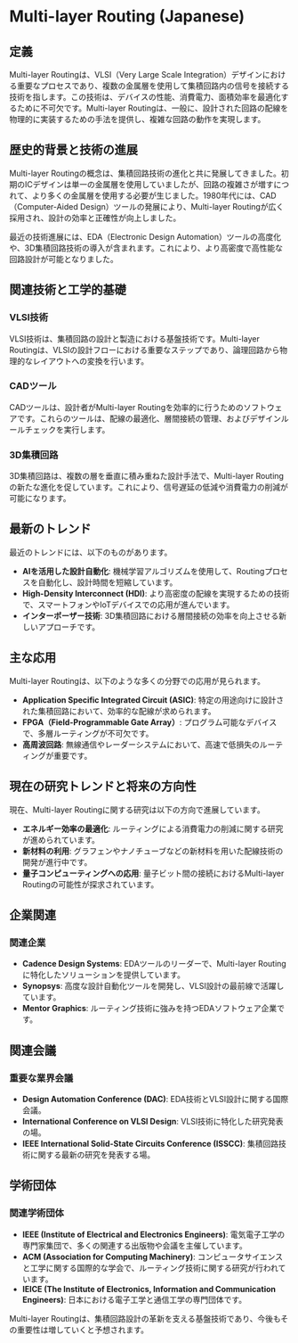 # Multi-layer Routing (Japanese)

## 定義

Multi-layer Routingは、VLSI（Very Large Scale Integration）デザインにおける重要なプロセスであり、複数の金属層を使用して集積回路内の信号を接続する技術を指します。この技術は、デバイスの性能、消費電力、面積効率を最適化するために不可欠です。Multi-layer Routingは、一般に、設計された回路の配線を物理的に実装するための手法を提供し、複雑な回路の動作を実現します。

## 歴史的背景と技術の進展

Multi-layer Routingの概念は、集積回路技術の進化と共に発展してきました。初期のICデザインは単一の金属層を使用していましたが、回路の複雑さが増すにつれて、より多くの金属層を使用する必要が生じました。1980年代には、CAD（Computer-Aided Design）ツールの発展により、Multi-layer Routingが広く採用され、設計の効率と正確性が向上しました。

最近の技術進展には、EDA（Electronic Design Automation）ツールの高度化や、3D集積回路技術の導入が含まれます。これにより、より高密度で高性能な回路設計が可能となりました。

## 関連技術と工学的基礎

### VLSI技術

VLSI技術は、集積回路の設計と製造における基盤技術です。Multi-layer Routingは、VLSIの設計フローにおける重要なステップであり、論理回路から物理的なレイアウトへの変換を行います。

### CADツール

CADツールは、設計者がMulti-layer Routingを効率的に行うためのソフトウェアです。これらのツールは、配線の最適化、層間接続の管理、およびデザインルールチェックを実行します。

### 3D集積回路

3D集積回路は、複数の層を垂直に積み重ねた設計手法で、Multi-layer Routingの新たな進化を促しています。これにより、信号遅延の低減や消費電力の削減が可能になります。

## 最新のトレンド

最近のトレンドには、以下のものがあります。

- **AIを活用した設計自動化**: 機械学習アルゴリズムを使用して、Routingプロセスを自動化し、設計時間を短縮しています。
- **High-Density Interconnect (HDI)**: より高密度の配線を実現するための技術で、スマートフォンやIoTデバイスでの応用が進んでいます。
- **インターポーザー技術**: 3D集積回路における層間接続の効率を向上させる新しいアプローチです。

## 主な応用

Multi-layer Routingは、以下のような多くの分野での応用が見られます。

- **Application Specific Integrated Circuit (ASIC)**: 特定の用途向けに設計された集積回路において、効率的な配線が求められます。
- **FPGA（Field-Programmable Gate Array）**: プログラム可能なデバイスで、多層ルーティングが不可欠です。
- **高周波回路**: 無線通信やレーダーシステムにおいて、高速で低損失のルーティングが重要です。

## 現在の研究トレンドと将来の方向性

現在、Multi-layer Routingに関する研究は以下の方向で進展しています。

- **エネルギー効率の最適化**: ルーティングによる消費電力の削減に関する研究が進められています。
- **新材料の利用**: グラフェンやナノチューブなどの新材料を用いた配線技術の開発が進行中です。
- **量子コンピューティングへの応用**: 量子ビット間の接続におけるMulti-layer Routingの可能性が探求されています。

## 企業関連

### 関連企業

- **Cadence Design Systems**: EDAツールのリーダーで、Multi-layer Routingに特化したソリューションを提供しています。
- **Synopsys**: 高度な設計自動化ツールを開発し、VLSI設計の最前線で活躍しています。
- **Mentor Graphics**: ルーティング技術に強みを持つEDAソフトウェア企業です。

## 関連会議

### 重要な業界会議

- **Design Automation Conference (DAC)**: EDA技術とVLSI設計に関する国際会議。
- **International Conference on VLSI Design**: VLSI技術に特化した研究発表の場。
- **IEEE International Solid-State Circuits Conference (ISSCC)**: 集積回路技術に関する最新の研究を発表する場。

## 学術団体

### 関連学術団体

- **IEEE (Institute of Electrical and Electronics Engineers)**: 電気電子工学の専門家集団で、多くの関連する出版物や会議を主催しています。
- **ACM (Association for Computing Machinery)**: コンピュータサイエンスと工学に関する国際的な学会で、ルーティング技術に関する研究が行われています。
- **IEICE (The Institute of Electronics, Information and Communication Engineers)**: 日本における電子工学と通信工学の専門団体です。

Multi-layer Routingは、集積回路設計の革新を支える基盤技術であり、今後もその重要性は増していくと予想されます。